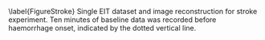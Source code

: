 \label{FigureStroke} Single EIT dataset and image reconstruction for stroke experiment. Ten minutes of baseline data was recorded before haemorrhage onset, indicated by the dotted vertical line.